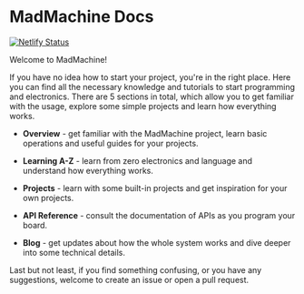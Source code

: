 # MadMachine Docs

[![Netlify Status](https://api.netlify.com/api/v1/badges/4a321e31-e30b-4e1a-ba89-5afffd6dc7bf/deploy-status)](https://app.netlify.com/sites/madmachine-docs/deploys)

Welcome to MadMachine!

If you have no idea how to start your project, you're in the right place. Here you can find all the necessary knowledge and tutorials to start programming and electronics. There are 5 sections in total, which allow you to get familiar with the usage, explore some simple projects and learn how everything works.

- **Overview** - get familiar with the MadMachine project, learn basic operations and useful guides for your projects.

- **Learning A-Z** - learn from zero electronics and language and understand how everything works.

- **Projects** - learn with some built-in projects and get inspiration for your own projects. 

- **API Reference** - consult the documentation of APIs as you program your board.

- **Blog** - get updates about how the whole system works and dive deeper into some technical details.

Last but not least, if you find something confusing, or you have any suggestions, welcome to create an issue or open a pull request. 
